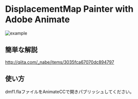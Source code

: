 # DisplacementMap Painter with Adobe Animate

![example](https://thumb.gyazo.com/thumb/116_w/_0e4bb4b21c636eca2ce3005171e83238-gif.gif)

## 簡単な解説
http://qiita.com/_nabe/items/3035fca67070dc894797

## 使い方
dmf1.flaファイルをAnimateCCで開きパブリッシュしてください。

